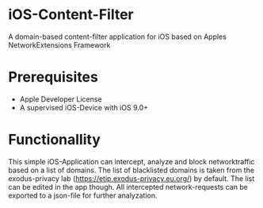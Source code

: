 # iOS-Content-Filter
A domain-based content-filter application for iOS based on Apples NetworkExtensions Framework

# Prerequisites
- Apple Developer License
- A supervised iOS-Device with iOS 9.0+

# Functionallity
This simple iOS-Application can intercept, analyze and block networktraffic based on a list of domains. The list of blacklisted domains is taken from the exodus-privacy lab (https://etip.exodus-privacy.eu.org/) by default. The list can be edited in the app though. 
All intercepted network-requests can be exported to a json-file for further analyzation. 
